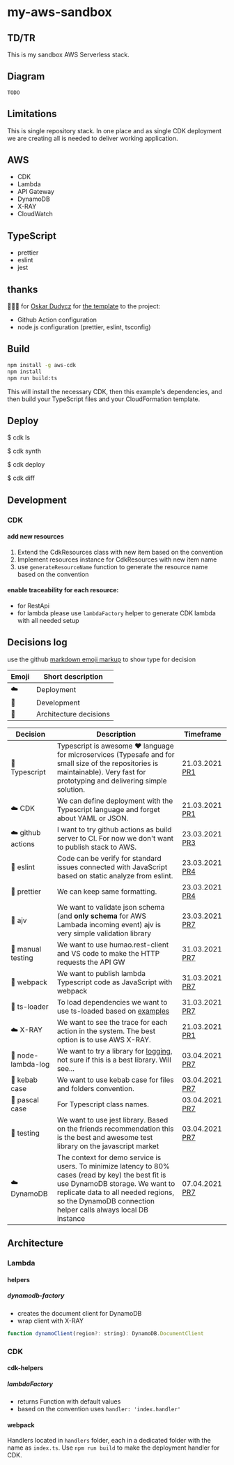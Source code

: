 # my-aws-sandbox

## TD/TR

This is my sandbox AWS Serverless stack.

## Diagram

`TODO`

## Limitations

This is single repository stack. In one place and as single CDK deployment we are creating all is needed to deliver working application.

## AWS

-   CDK
-   Lambda
-   API Gateway
-   DynamoDB
-   X-RAY
-   CloudWatch

## TypeScript

-   prettier
-   eslint
-   jest

## thanks

🍺🍺🍺 for [Oskar Dudycz](https://github.com/oskardudycz) for [the template](https://github.com/oskardudycz/EventSourcing.NodeJS) to the project:

-   Github Action configuration
-   node.js configuration (prettier, eslint, tsconfig)

## Build

```bash
npm install -g aws-cdk
npm install
npm run build:ts
```

This will install the necessary CDK, then this example's dependencies, and then build your TypeScript files and your CloudFormation template.

## Deploy

$ cdk ls
<list all stacks in this program>

$ cdk synth
<generates and outputs cloudformation template>

$ cdk deploy
<deploys stack to your account>

$ cdk diff
<shows diff against deployed stack>

## Development

### CDK

#### add new resources

1. Extend the CdkResources class with new item based on the convention
1. Implement resources instance for CdkResources with new item name
1. use `generateResourceName` function to generate the resource name based on the convention

#### enable traceability for each resource:

-   for RestApi
-   for lambda please use `lambdaFactory` helper to generate CDK lambda with all needed setup

## Decisions log

use the github [markdown emoji markup](https://gist.github.com/rxaviers/7360908) to show type for decision

| Emoji    | Short description      |
| -------- | ---------------------- |
| :cloud:  | Deployment             |
| :gift:   | Development            |
| :hammer: | Architecture decisions |

| Decision                 | Description                                                                                                                                                                                                                                   | Timeframe                                                       |
| ------------------------ | --------------------------------------------------------------------------------------------------------------------------------------------------------------------------------------------------------------------------------------------- | --------------------------------------------------------------- |
| :hammer: Typescript      | Typescript is awesome :heart: language for microservices (Typesafe and for small size of the repositories is maintainable). Very fast for prototyping and delivering simple solution.                                                         | 21.03.2021 [PR1](https://github.com/mjendza/aws-sandbox/pull/1) |
| :cloud: CDK              | We can define deployment with the Typescript language and forget about YAML or JSON.                                                                                                                                                          | 21.03.2021 [PR1](https://github.com/mjendza/aws-sandbox/pull/1) |
| :cloud: github actions   | I want to try github actions as build server to CI. For now we don't want to publish stack to AWS.                                                                                                                                            | 23.03.2021 [PR3](https://github.com/mjendza/aws-sandbox/pull/3) |
| :gift: eslint            | Code can be verify for standard issues connected with JavaScript based on static analyze from eslint.                                                                                                                                         | 23.03.2021 [PR4](https://github.com/mjendza/aws-sandbox/pull/4) |
| :gift: prettier          | We can keep same formatting.                                                                                                                                                                                                                  | 23.03.2021 [PR4](https://github.com/mjendza/aws-sandbox/pull/4) |
| :hammer: ajv             | We want to validate json schema (and **only schema** for AWS Lambada incoming event) ajv is very simple validation library                                                                                                                    | 23.03.2021 [PR7](https://github.com/mjendza/aws-sandbox/pull/7) |
| :man: manual testing     | We want to use humao.rest-client and VS code to make the HTTP requests the API GW                                                                                                                                                             | 31.03.2021 [PR7](https://github.com/mjendza/aws-sandbox/pull/7) |
| :gift: webpack           | We want to publish lambda Typescript code as JavaScript with webpack                                                                                                                                                                          | 31.03.2021 [PR7](https://github.com/mjendza/aws-sandbox/pull/7) |
| :gift: ts-loader         | To load dependencies we want to use ts-loaded based on [examples](https://github.com/TypeStrong/ts-loader/tree/main/examples)                                                                                                                 | 31.03.2021 [PR7](https://github.com/mjendza/aws-sandbox/pull/7) |
| :cloud: X-RAY            | We want to see the trace for each action in the system. The best option is to use AWS X-RAY.                                                                                                                                                  | 21.03.2021 [PR1](https://github.com/mjendza/aws-sandbox/pull/1) |
| :hammer: node-lambda-log | We want to try a library for [logging](https://github.com/KyleRoss/node-lambda-log), not sure if this is a best library. Will see...                                                                                                          | 03.04.2021 [PR7](https://github.com/mjendza/aws-sandbox/pull/7) |
| :hammer: kebab case      | We want to use kebab case for files and folders convention.                                                                                                                                                                                   | 03.04.2021 [PR7](https://github.com/mjendza/aws-sandbox/pull/7) |
| :hammer: pascal case     | For Typescript class names.                                                                                                                                                                                                                   | 03.04.2021 [PR7](https://github.com/mjendza/aws-sandbox/pull/7) |
| :hammer: testing         | We want to use jest library. Based on the friends recommendation this is the best and awesome test library on the javascript market                                                                                                           | 03.04.2021 [PR7](https://github.com/mjendza/aws-sandbox/pull/7) |
| :cloud: DynamoDB         | The context for demo service is users. To minimize latency to 80% cases (read by key) the best fit is use DynamoDB storage. We want to replicate data to all needed regions, so the DynamoDB connection helper calls always local DB instance | 07.04.2021 [PR7](https://github.com/mjendza/aws-sandbox/pull/7) |

## Architecture

### Lambda

#### helpers

##### dynamodb-factory

-   creates the document client for DynamoDB
-   wrap client with X-RAY

```javascript
function dynamoClient(region?: string): DynamoDB.DocumentClient
```

### CDK

#### cdk-helpers

##### lambdaFactory

-   returns Function with default values
-   based on the convention uses `handler: 'index.handler'`

#### webpack

Handlers located in `handlers` folder, each in a dedicated folder with the name as `index.ts`.
Use `npm run build` to make the deployment handler for CDK.
